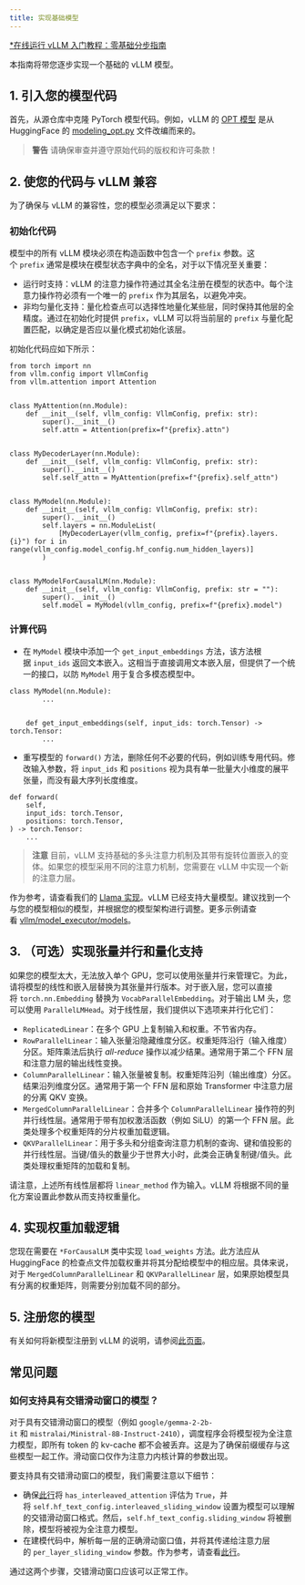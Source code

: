 ```yaml
---
title: 实现基础模型
---
```


[\*在线运行 vLLM 入门教程：零基础分步指南](https://openbayes.com/console/public/tutorials/rXxb5fZFr29?utm_source=vLLM-CNdoc&utm_medium=vLLM-CNdoc-V1&utm_campaign=vLLM-CNdoc-V1-25ap)

本指南将带您逐步实现一个基础的 vLLM 模型。

## 1. 引入您的模型代码

首先，从源仓库中克隆 PyTorch 模型代码。例如，vLLM 的 [OPT 模型](https://github.com/vllm-project/vllm/blob/main/vllm/model_executor/models/opt.py) 是从 HuggingFace 的 [modeling_opt.py](https://github.com/huggingface/transformers/blob/main/src/transformers/models/opt/modeling_opt.py) 文件改编而来的。

> **警告**
> 请确保审查并遵守原始代码的版权和许可条款！

## 2. 使您的代码与 vLLM 兼容

为了确保与 vLLM 的兼容性，您的模型必须满足以下要求：

### 初始化代码

模型中的所有 vLLM 模块必须在构造函数中包含一个 `prefix` 参数。这个 `prefix` 通常是模块在模型状态字典中的全名，对于以下情况至关重要：

- 运行时支持：vLLM 的注意力操作符通过其全名注册在模型的状态中。每个注意力操作符必须有一个唯一的 `prefix` 作为其层名，以避免冲突。
- 非均匀量化支持：量化检查点可以选择性地量化某些层，同时保持其他层的全精度。通过在初始化时提供 `prefix`，vLLM 可以将当前层的 `prefix` 与量化配置匹配，以确定是否应以量化模式初始化该层。

初始化代码应如下所示：

```plain
from torch import nn
from vllm.config import VllmConfig
from vllm.attention import Attention


class MyAttention(nn.Module):
    def __init__(self, vllm_config: VllmConfig, prefix: str):
        super().__init__()
        self.attn = Attention(prefix=f"{prefix}.attn")


class MyDecoderLayer(nn.Module):
    def __init__(self, vllm_config: VllmConfig, prefix: str):
        super().__init__()
        self.self_attn = MyAttention(prefix=f"{prefix}.self_attn")


class MyModel(nn.Module):
    def __init__(self, vllm_config: VllmConfig, prefix: str):
        super().__init__()
        self.layers = nn.ModuleList(
            [MyDecoderLayer(vllm_config, prefix=f"{prefix}.layers.{i}") for i in range(vllm_config.model_config.hf_config.num_hidden_layers)]
        )


class MyModelForCausalLM(nn.Module):
    def __init__(self, vllm_config: VllmConfig, prefix: str = ""):
        super().__init__()
        self.model = MyModel(vllm_config, prefix=f"{prefix}.model")
```

### 计算代码

- 在 `MyModel` 模块中添加一个 `get_input_embeddings` 方法，该方法根据 `input_ids` 返回文本嵌入。这相当于直接调用文本嵌入层，但提供了一个统一的接口，以防 `MyModel` 用于复合多模态模型中。

```plain
class MyModel(nn.Module):
        ...


    def get_input_embeddings(self, input_ids: torch.Tensor) -> torch.Tensor:
        ...
```

- 重写模型的 `forward()` 方法，删除任何不必要的代码，例如训练专用代码。修改输入参数，将 `input_ids` 和 `positions` 视为具有单一批量大小维度的展平张量，而没有最大序列长度维度。

```plain
def forward(
    self,
    input_ids: torch.Tensor,
    positions: torch.Tensor,
) -> torch.Tensor:
    ...
```

> **注意**
> 目前，vLLM 支持基础的多头注意力机制及其带有旋转位置嵌入的变体。如果您的模型采用不同的注意力机制，您需要在 vLLM 中实现一个新的注意力层。

作为参考，请查看我们的 [Llama 实现](https://github.com/vllm-project/vllm/blob/main/vllm/model_executor/models/llama.py)。vLLM 已经支持大量模型。建议找到一个与您的模型相似的模型，并根据您的模型架构进行调整。更多示例请查看 [vllm/model_executor/models](https://github.com/vllm-project/vllm/tree/main/vllm/model_executor/models)。

## 3. （可选）实现张量并行和量化支持

如果您的模型太大，无法放入单个 GPU，您可以使用张量并行来管理它。为此，请将模型的线性和嵌入层替换为其张量并行版本。对于嵌入层，您可以直接将 `torch.nn.Embedding` 替换为 `VocabParallelEmbedding`。对于输出 LM 头，您可以使用 `ParallelLMHead`。对于线性层，我们提供以下选项来并行化它们：

- `ReplicatedLinear`：在多个 GPU 上复制输入和权重。不节省内存。
- `RowParallelLinear`：输入张量沿隐藏维度分区。权重矩阵沿行（输入维度）分区。矩阵乘法后执行 *all-reduce* 操作以减少结果。通常用于第二个 FFN 层和注意力层的输出线性变换。
- `ColumnParallelLinear`：输入张量被复制。权重矩阵沿列（输出维度）分区。结果沿列维度分区。通常用于第一个 FFN 层和原始 Transformer 中注意力层的分离 QKV 变换。
- `MergedColumnParallelLinear`：合并多个 `ColumnParallelLinear` 操作符的列并行线性层。通常用于带有加权激活函数（例如 SiLU）的第一个 FFN 层。此类处理多个权重矩阵的分片权重加载逻辑。
- `QKVParallelLinear`：用于多头和分组查询注意力机制的查询、键和值投影的并行线性层。当键/值头的数量少于世界大小时，此类会正确复制键/值头。此类处理权重矩阵的加载和复制。

请注意，上述所有线性层都将 `linear_method` 作为输入。vLLM 将根据不同的量化方案设置此参数从而支持权重量化。

## 4. 实现权重加载逻辑

您现在需要在 `*ForCausalLM` 类中实现 `load_weights` 方法。此方法应从 HuggingFace 的检查点文件加载权重并将其分配给模型中的相应层。具体来说，对于 `MergedColumnParallelLinear` 和 `QKVParallelLinear` 层，如果原始模型具有分离的权重矩阵，则需要分别加载不同的部分。

## 5. 注册您的模型

有关如何将新模型注册到 vLLM 的说明，请参阅[此页面](https://docs.vllm.ai/en/latest/contributing/model/registration.html#new-model-registration)。

## 常见问题

### 如何支持具有交错滑动窗口的模型？

对于具有交错滑动窗口的模型（例如 `google/gemma-2-2b-it` 和 `mistralai/Ministral-8B-Instruct-2410`），调度程序会将模型视为全注意力模型，即所有 token 的 kv-cache 都不会被丢弃。这是为了确保前缀缓存与这些模型一起工作。滑动窗口仅作为注意力内核计算的参数出现。

要支持具有交错滑动窗口的模型，我们需要注意以下细节：

- 确保[此行](https://github.com/vllm-project/vllm/blob/996357e4808ca5eab97d4c97c7d25b3073f46aab/vllm/config.py#L308)将 `has_interleaved_attention` 评估为 `True`，并将 `self.hf_text_config.interleaved_sliding_window` 设置为模型可以理解的交错滑动窗口格式。然后，`self.hf_text_config.sliding_window` 将被删除，模型将被视为全注意力模型。
- 在建模代码中，解析每一层的正确滑动窗口值，并将其传递给注意力层的 `per_layer_sliding_window` 参数。作为参考，请查看[此行](https://github.com/vllm-project/vllm/blob/996357e4808ca5eab97d4c97c7d25b3073f46aab/vllm/model_executor/models/llama.py#L171)。

通过这两个步骤，交错滑动窗口应该可以正常工作。

